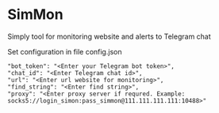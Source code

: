 # SimMon
Simply tool for monitoring website and alerts to Telegram chat





Set configuration in file config.json

    "bot_token": "<Enter your Telegram bot token>",
    "chat_id": "<Enter Telegram chat id>",
    "url": "<Enter url website for monitoring>",
    "find_string": "<Enter find string>",
    "proxy": "<Enter proxy server if requred. Example: socks5://login_simon:pass_simmon@111.111.111.111:10488>"
